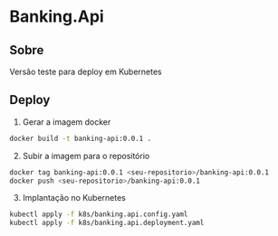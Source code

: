 # Banking.Api

## Sobre

Versão teste para deploy em Kubernetes

## Deploy

1. Gerar a imagem docker
```bash
docker build -t banking-api:0.0.1 .
```

2. Subir a imagem para o repositório

```bash
docker tag banking-api:0.0.1 <seu-repositorio>/banking-api:0.0.1
docker push <seu-repositorio>/banking-api:0.0.1
```

3. Implantação no Kubernetes

```bash
kubectl apply -f k8s/banking.api.config.yaml
kubectl apply -f k8s/banking.api.deployment.yaml
```